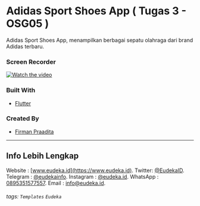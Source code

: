 

# Adidas Sport Shoes App ( Tugas 3 - OSG05 )
Adidas Sport Shoes App, menampilkan berbagai sepatu olahraga dari brand Adidas terbaru. 

### Screen Recorder
[![Watch the video](https://i.imgur.com/vKb2F1B.png)](https://youtu.be/_WFFUExh7Yw)

### Built With
- [Flutter](https://flutter.dev)

### Created By
- [Firman Praadita](https://github.com/firmanpraa)

---

## Info Lebih Lengkap
Website : [www.eudeka.id](https://www.eudeka.id).
Twitter: [@EudekaID](https://twitter.com/EudekaID).
Telegram : [@eudekainfo](https://t.me/eudekainfo).
Instagram : [@eudeka.id](https://instagram.com/eudeka.id).
WhatsApp : [0895351577557](https://wa.me/62895351577557).
Email : [info@eudeka.id](mailto:info@eudeka.id).

[nama_project]: Peserta
[tentang_project]: Peserta
[screenshot_project]: Peserta
[teknologi_digunakan]: Peserta
[nama_peserta]: Peserta

[kode_tugas]: Eudeka
[jenis_kelas]: Eudeka
[nama_kelas]: Eudeka
[tentang_kelas]: Eudeka
[waktu_kelas]: Eudeka
[tujuan_kelas]: Eudeka
[cara_daftar]: Eudeka
[kode_kelas]: Eudeka

###### tags: `Templates` `Eudeka`